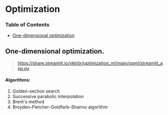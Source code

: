 # Optimization 

### Table of Contents  
- [One-dimensional optimization](#one-dimensional-optimization)
<a name="one-dimensional-optimization"/>

## One-dimensional optimization.
> https://share.streamlit.io/vktrbr/optimization_ml/main/opml/streamlit_app.py
#### Algorithms:
1. Golden-section search 
2. Successive parabolic interpolation
3. Brent's method
4. Broyden–Fletcher–Goldfarb–Shanno algorithm
